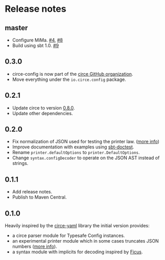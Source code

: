 # Release notes

## master

 - Configure MiMa. [#4], [#8]
 - Build using sbt 1.0. [#9]

 [#4]: https://github.com/circe/circe-config/issues/4
 [#8]: https://github.com/circe/circe-config/pull/8
 [#9]: https://github.com/circe/circe-config/pull/9

## 0.3.0

 - circe-config is now part of the [circe GitHub organization](https://github.com/circe).
 - Move everything under the `io.circe.config` package.

## 0.2.1

 - Update circe to version [0.8.0](https://github.com/circe/circe/releases/tag/v0.8.0).
 - Update other dependencies.

## 0.2.0

 - Fix normalization of JSON used for testing the printer law. ([more info][0.1.0-printer-issue])
 - Improve documentation with examples using [sbt-doctest].
 - Rename `printer.defaultOptions` to `printer.DefaultOptions`.
 - Change `syntax.configDecoder` to operate on the JSON AST instead of strings.

 [sbt-doctest]: https://github.com/tkawachi/sbt-doctest

## 0.1.1

 - Add release notes.
 - Publish to Maven Central.

## 0.1.0

Heavily inspired by the [circe-yaml] library the initial version provides:

 - a circe parser module for Typesafe Config instances.
 - an experimental printer module which in some cases truncates JSON numbers ([more info][0.1.0-printer-issue]).
 - a syntax module with implicits for decoding inspired by [Ficus].

 [0.1.0-printer-issue]: https://github.com/circe/circe-config/blob/0.1.0/src/test/scala/io.github.jonas.circe.config/TypesafeConfigSymmetricSerializationTests.scala#L24
 [circe-yaml]: https://github.com/circe/circe-yaml
 [ficus]: https://github.com/iheartradio/ficus
